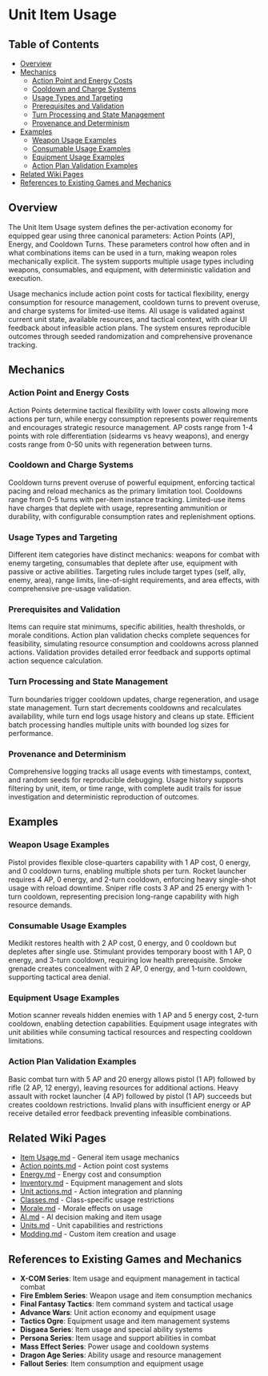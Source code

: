 # Unit Item Usage

## Table of Contents
- [Overview](#overview)
- [Mechanics](#mechanics)
  - [Action Point and Energy Costs](#action-point-and-energy-costs)
  - [Cooldown and Charge Systems](#cooldown-and-charge-systems)
  - [Usage Types and Targeting](#usage-types-and-targeting)
  - [Prerequisites and Validation](#prerequisites-and-validation)
  - [Turn Processing and State Management](#turn-processing-and-state-management)
  - [Provenance and Determinism](#provenance-and-determinism)
- [Examples](#examples)
  - [Weapon Usage Examples](#weapon-usage-examples)
  - [Consumable Usage Examples](#consumable-usage-examples)
  - [Equipment Usage Examples](#equipment-usage-examples)
  - [Action Plan Validation Examples](#action-plan-validation-examples)
- [Related Wiki Pages](#related-wiki-pages)
- [References to Existing Games and Mechanics](#references-to-existing-games-and-mechanics)

## Overview
The Unit Item Usage system defines the per-activation economy for equipped gear using three canonical parameters: Action Points (AP), Energy, and Cooldown Turns. These parameters control how often and in what combinations items can be used in a turn, making weapon roles mechanically explicit. The system supports multiple usage types including weapons, consumables, and equipment, with deterministic validation and execution.

Usage mechanics include action point costs for tactical flexibility, energy consumption for resource management, cooldown turns to prevent overuse, and charge systems for limited-use items. All usage is validated against current unit state, available resources, and tactical context, with clear UI feedback about infeasible action plans. The system ensures reproducible outcomes through seeded randomization and comprehensive provenance tracking.

## Mechanics
### Action Point and Energy Costs
Action Points determine tactical flexibility with lower costs allowing more actions per turn, while energy consumption represents power requirements and encourages strategic resource management. AP costs range from 1-4 points with role differentiation (sidearms vs heavy weapons), and energy costs range from 0-50 units with regeneration between turns.

### Cooldown and Charge Systems
Cooldown turns prevent overuse of powerful equipment, enforcing tactical pacing and reload mechanics as the primary limitation tool. Cooldowns range from 0-5 turns with per-item instance tracking. Limited-use items have charges that deplete with usage, representing ammunition or durability, with configurable consumption rates and replenishment options.

### Usage Types and Targeting
Different item categories have distinct mechanics: weapons for combat with enemy targeting, consumables that deplete after use, equipment with passive or active abilities. Targeting rules include target types (self, ally, enemy, area), range limits, line-of-sight requirements, and area effects, with comprehensive pre-usage validation.

### Prerequisites and Validation
Items can require stat minimums, specific abilities, health thresholds, or morale conditions. Action plan validation checks complete sequences for feasibility, simulating resource consumption and cooldowns across planned actions. Validation provides detailed error feedback and supports optimal action sequence calculation.

### Turn Processing and State Management
Turn boundaries trigger cooldown updates, charge regeneration, and usage state management. Turn start decrements cooldowns and recalculates availability, while turn end logs usage history and cleans up state. Efficient batch processing handles multiple units with bounded log sizes for performance.

### Provenance and Determinism
Comprehensive logging tracks all usage events with timestamps, context, and random seeds for reproducible debugging. Usage history supports filtering by unit, item, or time range, with complete audit trails for issue investigation and deterministic reproduction of outcomes.

## Examples
### Weapon Usage Examples
Pistol provides flexible close-quarters capability with 1 AP cost, 0 energy, and 0 cooldown turns, enabling multiple shots per turn. Rocket launcher requires 4 AP, 0 energy, and 2-turn cooldown, enforcing heavy single-shot usage with reload downtime. Sniper rifle costs 3 AP and 25 energy with 1-turn cooldown, representing precision long-range capability with high resource demands.

### Consumable Usage Examples
Medikit restores health with 2 AP cost, 0 energy, and 0 cooldown but depletes after single use. Stimulant provides temporary boost with 1 AP, 0 energy, and 3-turn cooldown, requiring low health prerequisite. Smoke grenade creates concealment with 2 AP, 0 energy, and 1-turn cooldown, supporting tactical area denial.

### Equipment Usage Examples
Motion scanner reveals hidden enemies with 1 AP and 5 energy cost, 2-turn cooldown, enabling detection capabilities. Equipment usage integrates with unit abilities while consuming tactical resources and respecting cooldown limitations.

### Action Plan Validation Examples
Basic combat turn with 5 AP and 20 energy allows pistol (1 AP) followed by rifle (2 AP, 12 energy), leaving resources for additional actions. Heavy assault with rocket launcher (4 AP) followed by pistol (1 AP) succeeds but creates cooldown restrictions. Invalid plans with insufficient energy or AP receive detailed error feedback preventing infeasible combinations.

## Related Wiki Pages

- [Item Usage.md](../units/Item%20Usage.md) - General item usage mechanics
- [Action points.md](../units/Action%20points.md) - Action point cost systems
- [Energy.md](../units/Energy.md) - Energy cost and consumption
- [Inventory.md](../units/Inventory.md) - Equipment management and slots
- [Unit actions.md](../battlescape/Unit%20actions.md) - Action integration and planning
- [Classes.md](../units/Classes.md) - Class-specific usage restrictions
- [Morale.md](../battlescape/Morale.md) - Morale effects on usage
- [AI.md](../ai/AI.md) - AI decision making and item usage
- [Units.md](../units/Units.md) - Unit capabilities and restrictions
- [Modding.md](../technical/Modding.md) - Custom item creation and usage

## References to Existing Games and Mechanics

- **X-COM Series**: Item usage and equipment management in tactical combat
- **Fire Emblem Series**: Weapon usage and item consumption mechanics
- **Final Fantasy Tactics**: Item command system and tactical usage
- **Advance Wars**: Unit action economy and equipment usage
- **Tactics Ogre**: Equipment usage and item management systems
- **Disgaea Series**: Item usage and special ability systems
- **Persona Series**: Item usage and support abilities in combat
- **Mass Effect Series**: Power usage and cooldown systems
- **Dragon Age Series**: Ability usage and resource management
- **Fallout Series**: Item consumption and equipment usage

